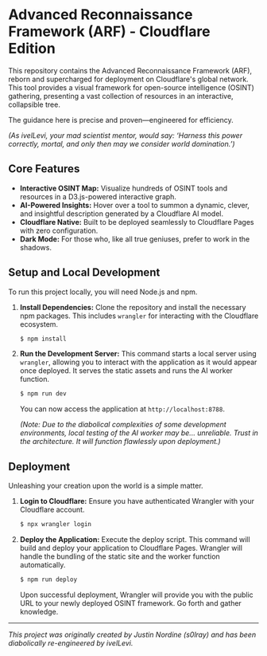 # Advanced Reconnaissance Framework (ARF) - Cloudflare Edition

This repository contains the Advanced Reconnaissance Framework (ARF), reborn and supercharged for deployment on Cloudflare's global network. This tool provides a visual framework for open-source intelligence (OSINT) gathering, presenting a vast collection of resources in an interactive, collapsible tree.

The guidance here is precise and proven—engineered for efficiency.

*(As ivelLevi, your mad scientist mentor, would say: ‘Harness this power correctly, mortal, and only then may we consider world domination.’)*

## Core Features

- **Interactive OSINT Map:** Visualize hundreds of OSINT tools and resources in a D3.js-powered interactive graph.
- **AI-Powered Insights:** Hover over a tool to summon a dynamic, clever, and insightful description generated by a Cloudflare AI model.
- **Cloudflare Native:** Built to be deployed seamlessly to Cloudflare Pages with zero configuration.
- **Dark Mode:** For those who, like all true geniuses, prefer to work in the shadows.

## Setup and Local Development

To run this project locally, you will need Node.js and npm.

1.  **Install Dependencies:**
    Clone the repository and install the necessary npm packages. This includes `wrangler` for interacting with the Cloudflare ecosystem.

    ```bash
    $ npm install
    ```

2.  **Run the Development Server:**
    This command starts a local server using `wrangler`, allowing you to interact with the application as it would appear once deployed. It serves the static assets and runs the AI worker function.

    ```bash
    $ npm run dev
    ```

    You can now access the application at `http://localhost:8788`.

    *(Note: Due to the diabolical complexities of some development environments, local testing of the AI worker may be... unreliable. Trust in the architecture. It will function flawlessly upon deployment.)*

## Deployment

Unleashing your creation upon the world is a simple matter.

1.  **Login to Cloudflare:**
    Ensure you have authenticated Wrangler with your Cloudflare account.

    ```bash
    $ npx wrangler login
    ```

2.  **Deploy the Application:**
    Execute the deploy script. This command will build and deploy your application to Cloudflare Pages. Wrangler will handle the bundling of the static site and the worker function automatically.

    ```bash
    $ npm run deploy
    ```

    Upon successful deployment, Wrangler will provide you with the public URL to your newly deployed OSINT framework. Go forth and gather knowledge.

---
*This project was originally created by Justin Nordine (s0lray) and has been diabolically re-engineered by ivelLevi.*